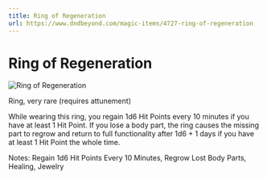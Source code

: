 ```yaml
---
title: Ring of Regeneration
url: https://www.dndbeyond.com/magic-items/4727-ring-of-regeneration
---
```


# Ring of Regeneration

![Ring of Regeneration](ring-of-regeneration.png)

Ring, very rare (requires attunement)

While wearing this ring, you regain 1d6 Hit Points every 10 minutes if you have at least 1 Hit Point. If you lose a body part, the ring causes the missing part to regrow and return to full functionality after 1d6 + 1 days if you have at least 1 Hit Point the whole time.

Notes: Regain 1d6 Hit Points Every 10 Minutes, Regrow Lost Body Parts, Healing, Jewelry